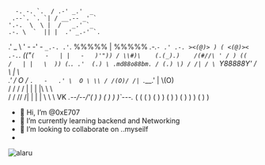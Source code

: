       -. -. `.  / .-' _.'  _
     .--`. `. `| / __.-- _' `
    '.-.  \  \ |  /   _.' `_
    .-. \  `  || |  .' _.-' `.
  .' _ \ '  -    -'  - ` _.-.
   .' `. %%%%%   | %%%%% _.-.`-
 .' .-. ><(@)> ) ( <(@)>< .-.`.
   (("`(   -   | |   -   )'"))
  / \\#)\    (.(_).)    /(#//\
 ' / ) ((  /   | |   \  )) (`.`.
 .'  (.) \ .md88o88bm. / (.) \)
   / /| / \ `Y88888Y' / \ | \ \
 .' / O  / `.   -   .' \  O \ \\
  / /(O)/ /| `.___.' | \\(O) \
   / / / / |  |   |  |\  \  \ \
   / / // /|  |   |  |  \  \ \  VK
 _.--/--/'( ) ) ( ) ) )`\-\-\-._
( ( ( ) ( ) ) ( ) ) ( ) ) ) ( ) )

- 👋 Hi, I’m @0xE707
- 🌱 I’m currently learning backend and Networking
- 💞️ I’m looking to collaborate on ..myseilf 
- 
![alaru](https://github.com/jglovier/gifs/blob/gh-pages/hacking/typity-type.gif)
<!---
0xE707/0xE707 is a ✨ special ✨ repository because its `README.md` (this file) appears on your GitHub profile.
You can click the Preview link to take a look at your changes.
--->
